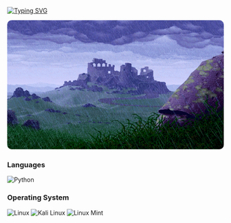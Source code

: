 [![Typing SVG](https://readme-typing-svg.demolab.com/?lines=u+can+call+me+sean;just+a+chill+guy)](https://git.io/typing-svg)

<img src="Pixel art GIF.gif" style="width: 100%; border-radius: 10px; margin: 0px; max-height: 300px "  />

### Languages 
![Python](https://img.shields.io/badge/Python-3776AB?style=for-the-badge&logo=python&logoColor=white)

### Operating System
![Linux](https://img.shields.io/badge/linux-4F46E5?style=for-the-badge&logo=linux&logoColor=white)
![Kali Linux](https://img.shields.io/badge/Kali_Linux-557C94?style=for-the-badge&logo=kali-linux&logoColor=white)
![Linux Mint](https://img.shields.io/badge/Mint-557C94?style=for-the-badge&logo=linux-mint&logoColor=green)
